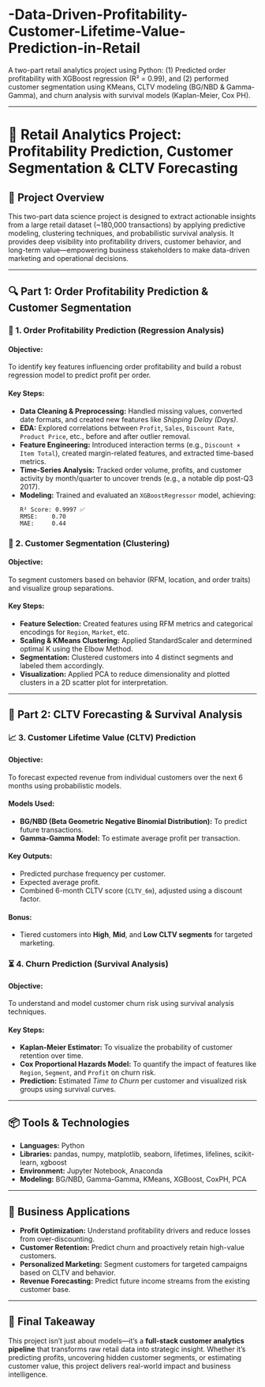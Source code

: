 # -Data-Driven-Profitability-Customer-Lifetime-Value-Prediction-in-Retail
A two-part retail analytics project using Python: (1) Predicted order profitability with XGBoost regression (R² = 0.99), and (2) performed customer segmentation using KMeans, CLTV modeling (BG/NBD &amp; Gamma-Gamma), and churn analysis with survival models (Kaplan-Meier, Cox PH).

---

# 🧠 Retail Analytics Project: Profitability Prediction, Customer Segmentation & CLTV Forecasting

## 📌 Project Overview

This two-part data science project is designed to extract actionable insights from a large retail dataset (~180,000 transactions) by applying predictive modeling, clustering techniques, and probabilistic survival analysis. It provides deep visibility into profitability drivers, customer behavior, and long-term value—empowering business stakeholders to make data-driven marketing and operational decisions.

---

## 🔍 Part 1: Order Profitability Prediction & Customer Segmentation

### 💸 1. **Order Profitability Prediction (Regression Analysis)**

#### Objective:
To identify key features influencing order profitability and build a robust regression model to predict profit per order.

#### Key Steps:
- **Data Cleaning & Preprocessing:** Handled missing values, converted date formats, and created new features like *Shipping Delay (Days)*.
- **EDA:** Explored correlations between `Profit`, `Sales`, `Discount Rate`, `Product Price`, etc., before and after outlier removal.
- **Feature Engineering:** Introduced interaction terms (e.g., `Discount × Item Total`), created margin-related features, and extracted time-based metrics.
- **Time-Series Analysis:** Tracked order volume, profits, and customer activity by month/quarter to uncover trends (e.g., a notable dip post-Q3 2017).
- **Modeling:** Trained and evaluated an `XGBoostRegressor` model, achieving:
  ```
  R² Score: 0.9997 ✅
  RMSE:    0.70
  MAE:     0.44
  ```

### 🧍 2. **Customer Segmentation (Clustering)**

#### Objective:
To segment customers based on behavior (RFM, location, and order traits) and visualize group separations.

#### Key Steps:
- **Feature Selection:** Created features using RFM metrics and categorical encodings for `Region`, `Market`, etc.
- **Scaling & KMeans Clustering:** Applied StandardScaler and determined optimal K using the Elbow Method.
- **Segmentation:** Clustered customers into 4 distinct segments and labeled them accordingly.
- **Visualization:** Applied PCA to reduce dimensionality and plotted clusters in a 2D scatter plot for interpretation.

---

## 🔁 Part 2: CLTV Forecasting & Survival Analysis

### 📈 3. **Customer Lifetime Value (CLTV) Prediction**

#### Objective:
To forecast expected revenue from individual customers over the next 6 months using probabilistic models.

#### Models Used:
- **BG/NBD (Beta Geometric Negative Binomial Distribution):** To predict future transactions.
- **Gamma-Gamma Model:** To estimate average profit per transaction.

#### Key Outputs:
- Predicted purchase frequency per customer.
- Expected average profit.
- Combined 6-month CLTV score (`CLTV_6m`), adjusted using a discount factor.

#### Bonus:
- Tiered customers into **High**, **Mid**, and **Low CLTV segments** for targeted marketing.

### ⏳ 4. **Churn Prediction (Survival Analysis)**

#### Objective:
To understand and model customer churn risk using survival analysis techniques.

#### Key Steps:
- **Kaplan-Meier Estimator:** To visualize the probability of customer retention over time.
- **Cox Proportional Hazards Model:** To quantify the impact of features like `Region`, `Segment`, and `Profit` on churn risk.
- **Prediction:** Estimated *Time to Churn* per customer and visualized risk groups using survival curves.

---

## 📦 Tools & Technologies

- **Languages:** Python
- **Libraries:** pandas, numpy, matplotlib, seaborn, lifetimes, lifelines, scikit-learn, xgboost
- **Environment:** Jupyter Notebook, Anaconda
- **Modeling:** BG/NBD, Gamma-Gamma, KMeans, XGBoost, CoxPH, PCA

---

## 💼 Business Applications

- **Profit Optimization:** Understand profitability drivers and reduce losses from over-discounting.
- **Customer Retention:** Predict churn and proactively retain high-value customers.
- **Personalized Marketing:** Segment customers for targeted campaigns based on CLTV and behavior.
- **Revenue Forecasting:** Predict future income streams from the existing customer base.

---

## 🎯 Final Takeaway

This project isn’t just about models—it’s a **full-stack customer analytics pipeline** that transforms raw retail data into strategic insight. Whether it’s predicting profits, uncovering hidden customer segments, or estimating customer value, this project delivers real-world impact and business intelligence.
